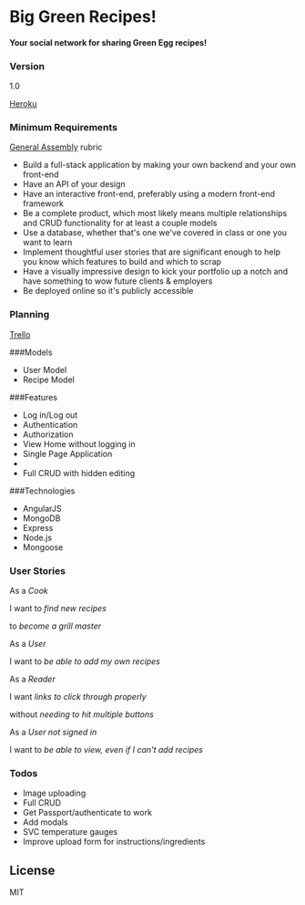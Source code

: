 
# Big Green Recipes!

#### Your social network for sharing Green Egg recipes!

### Version
1.0

[Heroku]

### Minimum Requirements
 [General Assembly] rubric

* Build a full-stack application by making your own backend and your own front-end
* Have an API of your design
* Have an interactive front-end, preferably using a modern front-end framework
* Be a complete product, which most likely means multiple relationships and CRUD functionality for at least a couple models
* Use a database, whether that's one we've covered in class or one you want to learn
* Implement thoughtful user stories that are significant enough to help you know which features to build and which to scrap
* Have a visually impressive design to kick your portfolio up a notch and have something to wow future clients & employers
* Be deployed online so it's publicly accessible



### Planning
[Trello]

<!-- Wireframe Home: ![alt-text][Wireframe]

Wireframe Post: ![alt-text][Wireframe2]

Wireframe Sign In: ![alt-text][Wireframe3]

Wireframe Sign Up: ![alt-text][Wireframe4]

ERD: ![alt-text][Wireframe5] -->

###Models

- User Model
- Recipe Model

###Features
  - Log in/Log out
  - Authentication
  - Authorization
  - View Home without logging in
  - Single Page Application
  -
  - Full CRUD with hidden editing

###Technologies
  - AngularJS
  - MongoDB
  - Express
  - Node.js
  - Mongoose



### User Stories
As a *Cook*

I want to *find new recipes*

to *become a grill master*

As a *User*

I want to *be able to add my own recipes*

As a *Reader*

I want *links to click through properly*

without *needing to hit multiple buttons*

As a *User not signed in*

I want to *be able to view, even if I can't add recipes*





### Todos

 - Image uploading
 - Full CRUD
 - Get Passport/authenticate to work
 - Add modals
 - SVC temperature gauges
 - Improve upload form for instructions/ingredients


License
----

MIT




[//]: # (These are reference links used in the body of this note and get stripped out when the markdown processor does its job. There is no need to format nicely because it shouldn't be seen. Thanks SO - http://stackoverflow.com/questions/4823468/store-comments-in-markdown-syntax)

   [Heroku]: <https://big-green-recipes.herokuapp.com>
   [General Assembly]: <https://github.com/ATL-WDI-Exercises/project-four-requirements>
   [Trello]: <https://trello.com/b/ceBOmnGB>
   [Wireframe]: https://github.com/wtabor/angler/blob/master/app/assets/images/Home.png "Wireframe"
   [Wireframe2]: https://github.com/wtabor/angler/blob/master/app/assets/images/Post.png "Wireframe2"
   [Wireframe3]: https://github.com/wtabor/angler/blob/master/app/assets/images/Sign_In.png "Wireframe3"
   [Wireframe4]: https://github.com/wtabor/angler/blob/master/app/assets/images/Sign_Up.png "Wireframe4"
   [Wireframe5]: https://github.com/wtabor/angler/blob/master/app/assets/images/New_Mockup_2.png "Wireframe5"


   [PlDb]: <https://github.com/joemccann/dillinger/tree/master/plugins/dropbox/README.md>
   [PlGh]:  <https://github.com/joemccann/dillinger/tree/master/plugins/github/README.md>
   [PlGd]: <https://github.com/joemccann/dillinger/tree/master/plugins/googledrive/README.md>
   [PlOd]: <https://github.com/joemccann/dillinger/tree/master/plugins/onedrive/README.md>
